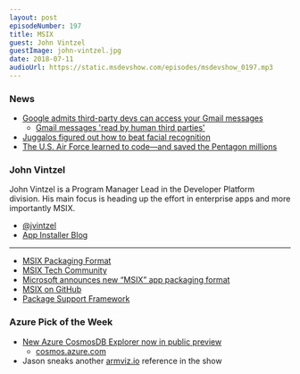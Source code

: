 ```yaml
---
layout: post
episodeNumber: 197
title: MSIX
guest: John Vintzel
guestImage: john-vintzel.jpg
date: 2018-07-11
audioUrl: https://static.msdevshow.com/episodes/msdevshow_0197.mp3
--- 
```


### News

-   [Google admits third-party devs can access your Gmail messages](http://www.aadhu.com/google-admits-third-party-devs-can-access-your-gmail-messages/)
    -   [Gmail messages 'read by human third parties'](https://www.bbc.com/news/technology-44699263)
-   [Juggalos figured out how to beat facial recognition](https://theoutline.com/post/5172/juggalo-juggalette-facepaint-makeup-hack-beat-facial-recognition-technology)
-   [The U.S. Air Force learned to code—and saved the Pentagon millions](https://www.fastcompany.com/40588729/the-air-force-learned-to-code-and-saved-the-pentagon-millions)

### John Vintzel

John Vintzel is a Program Manager Lead in the Developer Platform division. His main focus is heading up the effort in enterprise apps and more importantly MSIX.

 - [@jvintzel](https://twitter.com/jvintzel)
 - [App Installer Blog](https://blogs.msdn.microsoft.com/appinstaller/)

------------------------------------------------------------

 - [MSIX Packaging Format](https://docs.microsoft.com/en-us/windows/uwp/whats-new/windows-docs-may-2018#msix-packaging-format)
 - [MSIX Tech Community](https://aka.ms/msixcommunity)
 - [Microsoft announces new “MSIX” app packaging format](https://mspoweruser.com/microsoft-announces-new-msix-app-packaging-format/)
 - [MSIX on GitHub](https://github.com/Microsoft/msix-packaging)
 - [Package Support Framework](https://github.com/Microsoft/MSIX-PackageSupportFramework/)

### Azure Pick of the Week

 - [New Azure CosmosDB Explorer now in public preview](https://azure.microsoft.com/en-us/blog/new-azure-cosmosdb-explorer-now-in-public-preview/)
    - [cosmos.azure.com](https://cosmos.azure.com/)
 - Jason sneaks another [armviz.io](http://armviz.io/) reference in the show
